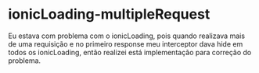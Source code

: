 # ionicLoading-multipleRequest

Eu estava com problema com o ionicLoading, pois quando realizava mais de uma requisição e no primeiro response meu interceptor dava hide em todos os ionicLoading, então realizei está implementação para correção do problema.
